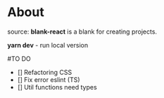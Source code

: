 # About
source: **blank-react** is a blank for creating projects.

**yarn dev** -  run local version

#TO DO
- [] Refactoring CSS
- [] Fix error eslint (TS)
- [] Util functions need types  
